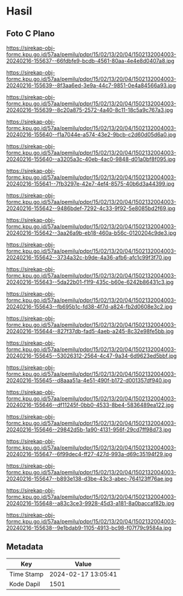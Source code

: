 # Hasil

## Foto C Plano

https://sirekap-obj-formc.kpu.go.id/57aa/pemilu/pdpr/15/02/13/20/04/1502132004003-20240216-155637--66fdbfe9-bcdb-4561-80aa-4e4e8d0407a8.jpg

https://sirekap-obj-formc.kpu.go.id/57aa/pemilu/pdpr/15/02/13/20/04/1502132004003-20240216-155639--8f3aa6ed-3e9a-44c7-9851-0e4a84566a93.jpg

https://sirekap-obj-formc.kpu.go.id/57aa/pemilu/pdpr/15/02/13/20/04/1502132004003-20240216-155639--8c20a875-2572-4a40-8c11-18c5a9c767a3.jpg

https://sirekap-obj-formc.kpu.go.id/57aa/pemilu/pdpr/15/02/13/20/04/1502132004003-20240216-155640--f1a7044e-a574-43e2-9bcb-c2d60d05d6a0.jpg

https://sirekap-obj-formc.kpu.go.id/57aa/pemilu/pdpr/15/02/13/20/04/1502132004003-20240216-155640--a3205a3c-40eb-4ac0-9848-d01a0bf8f095.jpg

https://sirekap-obj-formc.kpu.go.id/57aa/pemilu/pdpr/15/02/13/20/04/1502132004003-20240216-155641--7fb3297e-42e7-4ef4-8575-40b6d3a44399.jpg

https://sirekap-obj-formc.kpu.go.id/57aa/pemilu/pdpr/15/02/13/20/04/1502132004003-20240216-155642--9486bdef-7292-4c33-9f92-5e8085bd2f69.jpg

https://sirekap-obj-formc.kpu.go.id/57aa/pemilu/pdpr/15/02/13/20/04/1502132004003-20240216-155642--3aa26a9b-eb18-460a-b56c-0120204c9de3.jpg

https://sirekap-obj-formc.kpu.go.id/57aa/pemilu/pdpr/15/02/13/20/04/1502132004003-20240216-155642--3734a32c-b9de-4a36-afb6-afc1c99f3f70.jpg

https://sirekap-obj-formc.kpu.go.id/57aa/pemilu/pdpr/15/02/13/20/04/1502132004003-20240216-155643--5da22b01-f1f9-435c-b60e-6242b86431c3.jpg

https://sirekap-obj-formc.kpu.go.id/57aa/pemilu/pdpr/15/02/13/20/04/1502132004003-20240216-155643--fb695b1c-fd38-4f7d-a824-fb2d0608e3c2.jpg

https://sirekap-obj-formc.kpu.go.id/57aa/pemilu/pdpr/15/02/13/20/04/1502132004003-20240216-155644--827f37db-fad5-4aeb-a245-8c32e98fe5bb.jpg

https://sirekap-obj-formc.kpu.go.id/57aa/pemilu/pdpr/15/02/13/20/04/1502132004003-20240216-155645--53026312-2564-4c47-9a34-6d9623ed5bbf.jpg

https://sirekap-obj-formc.kpu.go.id/57aa/pemilu/pdpr/15/02/13/20/04/1502132004003-20240216-155645--d8aaa51a-4e51-490f-b172-d001357df940.jpg

https://sirekap-obj-formc.kpu.go.id/57aa/pemilu/pdpr/15/02/13/20/04/1502132004003-20240216-155646--df11245f-0bb0-4533-8be4-5836489ea122.jpg

https://sirekap-obj-formc.kpu.go.id/57aa/pemilu/pdpr/15/02/13/20/04/1502132004003-20240216-155646--29842d5b-1a90-4131-956f-29cd7ff98d73.jpg

https://sirekap-obj-formc.kpu.go.id/57aa/pemilu/pdpr/15/02/13/20/04/1502132004003-20240216-155647--6f99dec4-ff27-427d-993a-d69c35194f29.jpg

https://sirekap-obj-formc.kpu.go.id/57aa/pemilu/pdpr/15/02/13/20/04/1502132004003-20240216-155647--b893e138-d3be-43c3-abec-764123ff76ae.jpg

https://sirekap-obj-formc.kpu.go.id/57aa/pemilu/pdpr/15/02/13/20/04/1502132004003-20240216-155648--a83c3ce3-9928-45d3-a181-8a0baccaf82b.jpg

https://sirekap-obj-formc.kpu.go.id/57aa/pemilu/pdpr/15/02/13/20/04/1502132004003-20240216-155638--9e1bdab9-1105-4913-bc98-f07f79c9584a.jpg


## Metadata

| Key        | Value               |
| ---------- | ------------------- |
| Time Stamp | 2024-02-17 13:05:41 |
| Kode Dapil | 1501                |



